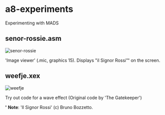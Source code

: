 # a8-experiments
Experimenting with MADS

## senor-rossie.asm
![senor-rossie](https://user-images.githubusercontent.com/29672548/28207299-7e3b4cec-6889-11e7-99b7-08423e384ee0.png)

'Image viewer' (.mic, graphics 15). Displays "il Signor Rossi"**'** on the screen.

## weefje.xex
![weefje](https://user-images.githubusercontent.com/29672548/28207825-5aa5790e-688b-11e7-8c4b-c726d5bf9e1f.png)

Try out code for a wave effect (Original code by 'The Gatekeeper')

**'** **Note**: 'Il Signor Rossi' (c) Bruno Bozzetto.
